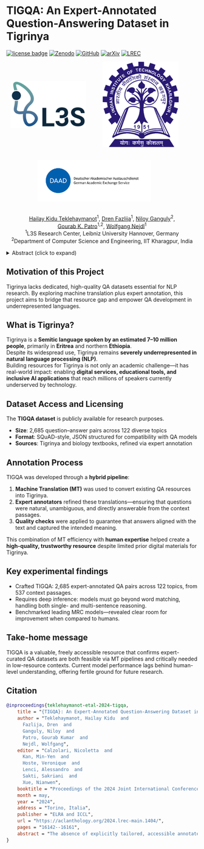 # TIGQA: An Expert-Annotated Question-Answering Dataset in Tigrinya

[![license badge](https://img.shields.io/badge/License-MIT-green.svg)](LICENSE)
[![Zenodo](https://img.shields.io/badge/Dataset-10.5281/zenodo.11423986-%231682D4?logo=zenodo)](https://doi.org/10.5281/zenodo.11423986)
[![GitHub](https://img.shields.io/badge/Code-Ready%20to%20go!-orange?logo=github)](https://github.com/hailaykidu/TigQA-Dataset)
[![arXiv](https://img.shields.io/badge/Preprint-2404.17194-%23B31B1B?logo=arxiv)](https://arxiv.org/abs/2404.17194)
[![LREC](https://img.shields.io/badge/Proceedings-LREC--Coling%202024%20-purple)](https://aclanthology.org/2024.lrec-main.1404/)



<p align="center">
  <img src="webpage/l3s-logo-c.webp" align="middle" width="200" style="margin-right:40px; margin-bottom:20px;"/>
  <img src="webpage/iit.png" align="middle" width="200" style="margin-right:40px; margin-bottom:20px;">
</p>

<p align="center">
  <img src="webpage/daad.png" align="middle" width="300" style="margin-right:40px; margin-bottom:20px;"/>
</p>

<p align="center">
  <a href="https://www.linkedin.com/in/hailay-kidu-teklehaymanot-679872328/">Hailay Kidu Teklehaymanot</a><sup>1</sup>,
  <a href="https://www.linkedin.com/in/drenfazlija">Dren Fazlija</a><sup>1</sup>,
  <a href="https://www.linkedin.com/in/niloyganguly/">Niloy Ganguly</a><sup>2</sup>,
  <br>
  <a href="https://www.linkedin.com/in/gourabgggg/">Gourab K. Patro</a><sup>1,2</sup>,
  <a href="https://www.linkedin.com/in/wolfgangnejdl/">Wolfgang Nejdl</a><sup>1</sup>
  <br>
  <sup>1</sup>L3S Research Center, Leibniz University Hannover, Germany
  <br>
  <sup>2</sup>Department of Computer Science and Engineering, IIT Kharagpur, India
</p>

<details>
  <summary>Abstract (click to expand)</summary>
  <em>The absence of explicitly tailored, accessible annotated datasets for educational purposes presents a notable obstacle for NLP tasks in languages with limited resources. This study initially explores the feasibility of using machine translation (MT) to convert an existing dataset into a Tigrinya dataset in SQuAD format. As a result, we present TIGQA, an expert-annotated dataset containing 2,685 question-answer pairs covering 122 diverse topics such as climate, water, and traﬀic. These pairs are from 537 context paragraphs in publicly accessible Tigrinya and Biology books. Through comprehensive analyses, we demonstrate that the TIGQA dataset requires skills beyond simple word matching, requiring both single-sentence and multiple-sentence inference abilities. We conduct experiments using state-of-the-art MRC methods, marking the first exploration of such models on TIGQA. Additionally, we estimate human performance on the dataset and juxtapose it with the results obtained from pre-trained models. The notable disparities between human performance and the best model performance underscore the potential for future enhancements to TIGQA through continued research. Our dataset is freely accessible via the provided link to encourage the research community to address the challenges in the Tigrinya MRC.</em>
</details>

## Motivation of this Project
Tigrinya lacks dedicated, high-quality QA datasets essential for NLP research. By exploring machine translation plus expert annotation, this project aims to bridge that resource gap and empower QA development in underrepresented languages.

## What is Tigrinya?

Tigrinya is a **Semitic language spoken by an estimated 7–10 million people**, primarily in **Eritrea** and northern **Ethiopia**.  
Despite its widespread use, Tigrinya remains **severely underrepresented in natural language processing (NLP)**.  
Building resources for Tigrinya is not only an academic challenge—it has real-world impact: enabling **digital services, educational tools, and inclusive AI applications** that reach millions of speakers currently underserved by technology.  


## Dataset Access and Licensing

The **TIGQA dataset** is publicly available for research purposes.  
- **Size**: 2,685 question–answer pairs across 122 diverse topics  
- **Format**: SQuAD-style, JSON structured for compatibility with QA models  
- **Sources**: Tigrinya and biology textbooks, refined via expert annotation  


## Annotation Process

TIGQA was developed through a **hybrid pipeline**:  
1. **Machine Translation (MT)** was used to convert existing QA resources into Tigrinya.  
2. **Expert annotators** refined these translations—ensuring that questions were natural, unambiguous, and directly answerable from the context passages.  
3. **Quality checks** were applied to guarantee that answers aligned with the text and captured the intended meaning.  

This combination of MT efficiency with **human expertise** helped create a **high-quality, trustworthy resource** despite limited prior digital materials for Tigrinya.  


## Key experimental findings
- Crafted TIGQA: 2,685 expert-annotated QA pairs across 122 topics, from 537 context passages.
- Requires deep inference: models must go beyond word matching, handling both single- and multi-sentence reasoning.
- Benchmarked leading MRC models—revealed clear room for improvement when compared to humans.


## Take-home message
TIGQA is a valuable, freely accessible resource that confirms expert-curated QA datasets are both feasible via MT pipelines and critically needed in low-resource contexts. Current model performance lags behind human-level understanding, offering fertile ground for future research.
## Citation
```bibtex
@inproceedings{teklehaymanot-etal-2024-tigqa,
    title = "{TIGQA}: An Expert-Annotated Question-Answering Dataset in {T}igrinya",
    author = "Teklehaymanot, Hailay Kidu  and
      Fazlija, Dren  and
      Ganguly, Niloy  and
      Patro, Gourab Kumar  and
      Nejdl, Wolfgang",
    editor = "Calzolari, Nicoletta  and
      Kan, Min-Yen  and
      Hoste, Veronique  and
      Lenci, Alessandro  and
      Sakti, Sakriani  and
      Xue, Nianwen",
    booktitle = "Proceedings of the 2024 Joint International Conference on Computational Linguistics, Language Resources and Evaluation (LREC-COLING 2024)",
    month = may,
    year = "2024",
    address = "Torino, Italia",
    publisher = "ELRA and ICCL",
    url = "https://aclanthology.org/2024.lrec-main.1404/",
    pages = "16142--16161",
    abstract = "The absence of explicitly tailored, accessible annotated datasets for educational purposes presents a notable obstacle for NLP tasks in languages with limited resources. This study initially explores the feasibility of using machine translation (MT) to convert an existing dataset into a Tigrinya dataset in SQuAD format. As a result, we present TIGQA, an expert-annotated dataset containing 2,685 question-answer pairs covering 122 diverse topics such as climate, water, and traffic. These pairs are from 537 context paragraphs in publicly accessible Tigrinya and Biology books. Through comprehensive analyses, we demonstrate that the TIGQA dataset requires skills beyond simple word matching, requiring both single-sentence and multiple-sentence inference abilities. We conduct experiments using state-of-the-art MRC methods, marking the first exploration of such models on TIGQA. Additionally, we estimate human performance on the dataset and juxtapose it with the results obtained from pre-trained models. The notable disparities between human performance and the best model performance underscore the potential for fu- ture enhancements to TIGQA through continued research. Our dataset is freely accessible via the provided link to encourage the research community to address the challenges in the Tigrinya MRC. Keywords: Tigrinya QA dataset, Low resource QA dataset, domain specific QA"
}
```